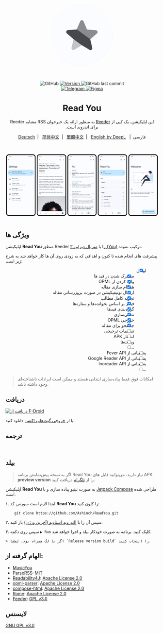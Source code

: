 <div align="center">
    <img width="200" height="200" style="display: block; border: 1px solid #f5f5f5; border-radius: 9999px;" src="./fastlane/metadata/android/en-US/images/icon.png">
</div>

<br>
<br>
<br>

<div align="center">
    <img alt="GitHub" src="https://img.shields.io/github/license/Ashinch/ReadYou?color=c3e7ff&style=flat-square">
    <a target="_blank" href="https://github.com/Ashinch/ReadYou/releases">
        <img alt="Version" src="https://img.shields.io/github/v/release/Ashinch/ReadYou?color=c3e7ff&label=version&style=flat-square">
    </a>
    <img alt="GitHub last commit" src="https://img.shields.io/github/last-commit/Ashinch/ReadYou?color=c3e7ff&style=flat-square">
    <br>
    <a target="_blank" href="https://t.me/ReadYouApp">
        <img alt="Telegram" src="https://img.shields.io/badge/Telegram-ReadYouApp-c3e7ff?logo=telegram&style=flat-square">
    </a>
    <a target="_blank" href="https://www.figma.com/file/ViBW8GbUgkTMmK6a80h8X1/Read-You?node-id=7028%3A23673">
        <img alt="Figma" src="https://img.shields.io/badge/Figma-ReadYou-c3e7ff?logo=figma&style=flat-square">
    </a>
</div>

<div dir="rtl" align="center">
    <h1 dir="ltr">Read You</h1>
    <p>این اپلیکیشن، یک کپی از <a href="https://reederapp.com/">Reeder</a> به منظور ارائه یک خبرخوان RSS مشابه Reeder برای اندروید است.</p>
    <p>فارسی&nbsp;&nbsp;|&nbsp;&nbsp;
    <a target="_blank" href="https://github.com/Ashinch/ReadYou/blob/main/README-de.md">Deutsch</a>&nbsp;&nbsp;|&nbsp;&nbsp;
    <a target="_blank" href="https://github.com/Ashinch/ReadYou/blob/main/README-zh-CN.md">简体中文</a>&nbsp;&nbsp;|&nbsp;&nbsp;
    <a target="_blank" href="https://github.com/Ashinch/ReadYou/blob/main/README-zh-TW.md">繁體中文</a>&nbsp;&nbsp;|&nbsp;&nbsp;
    <a target="_blank" href="https://github.com/Ashinch/ReadYou/blob/main/README.md">English by DeepL</a></p>
    <br/>
    <br/>
    <img src="./fastlane/metadata/android/en-US/images/startup.png" width="19.2%" alt="startup" />
    <img src="./fastlane/metadata/android/en-US/images/feeds.png" width="19.2%" alt="startup" />
    <img src="./fastlane/metadata/android/en-US/images/flow.png" width="19.2%" alt="startup" />
    <img src="./fastlane/metadata/android/en-US/images/read.png" width="19.2%" alt="startup" />
    <img src="./fastlane/metadata/android/en-US/images/settings.png" width="19.2%" alt="startup" />
    <br/>
    <br/>
</div>

## ویژگی ها

اپلیکیشن **Read You** منطق Reeder را با [متریال دیزاین ۳ (You)](https://m3.material.io/) ترکیب نموده.

پیشرفت های انجام شده تا کنون و اهدافی که به زودی روی آن ها کار خواهد شد به شرح زیر است:

<div dir="rtl">

-   [x] لوکال
    -   [x] مشترک شدن در فید ها
    -   [x] وارد کردن از OPML
    -   [x] همگام سازی مقاله
    -   [x] ارسال نوتیفیکیشن در صورت بروزرسانی مقاله
    -   [x] تجزیه کامل مطالب
    -   [x] فیلتر بر اساس نخوانده‌ها و ستاره‌ها
    -   [x] گروه‌بندی فید‌ها
    -   [x] محلی‌سازی
    -   [x] خروجی OPML
    -   [x] جستجو برای مقاله
    -   [ ] تنظیمات ترجیحی
    -   [ ] انتشار APK
    -   [ ] ویجت‌ها
    -   [ ] ...

-   [ ] پشتیبانی از Fever API
-   [ ] پشتیبانی از Google Reader API
-   [ ] پشتیبانی از Inoreader API
-   [ ] ...

</div>

> امکانات فوق فقط پیاده‌سازی ابتدایی هستند و ممکن است ایرادات ناشناخته‌ای وجود داشته باشد.

## دریافت

[<img src="https://fdroid.gitlab.io/artwork/badge/get-it-on.png"
     alt="دریافت از F-Droid"
     height="80">](https://f-droid.org/packages/me.ash.reader/)

یا از [خروجی گیت‌هاب اکشن](https://github.com/Ashinch/ReadYou/releases) دانلود کنید.

## ترجمه

<a target="_blank" href="https://hosted.weblate.org/engage/readyou/">
<img src="https://hosted.weblate.org/widgets/readyou/-/287x66-white.png" alt="" />
</a>

## بیلد

> اگر به نسخه پیش‌نمایش برنامه Read You نیاز دارید،  می‌توانید فایل های APK **preview version**  را از [تلگرام](https://t.me/ReadYouApp) دریافت کنید.

اپلیکیشن **Read You** به صورت نیتیو پیاده سازی و با [Jetpack Compose](https://developer.android.com/jetpack/compose) طراحی شده است.

۱. ابتدا لازم است سورس کد **Read You** را کلون کنید:

```shell
    git clone https://github.com/Ashinch/ReadYou.git
```

۲. سپس آن را با [ااندروید استادیو (آخرین ورژن)](https://developer.android.com/studio) باز کنید.

۳. سپس روی دکمه `▶ Run` کلیک کنید. برنامه به صورت خودکار بیلد و اجرا خواهد شد.

    > اگر با لگ همراه بود، لطفا `Release version build` را انتخاب کنید.

## الهام گرفته از:

-   [MusicYou](https://github.com/Kyant0/MusicYou)
-   [ParseRSS](https://github.com/muhrifqii/ParseRSS): [MIT](https://github.com/muhrifqii/ParseRSS/blob/master/LICENSE)
-   [Readability4J](https://github.com/dankito/Readability4J): [Apache License 2.0](https://github.com/dankito/Readability4J/blob/master/LICENSE)
-   [opml-parser](https://github.com/mdewilde/opml-parser): [Apache License 2.0](https://github.com/mdewilde/opml-parser/blob/master/LICENSE)
-   [compose-html](https://github.com/ireward/compose-html): [Apache License 2.0](https://github.com/ireward/compose-html/blob/main/LICENSE.txt)
-   [Rome](https://github.com/rometools/rome): [Apache License 2.0](https://github.com/rometools/rome/blob/master/LICENSE)
-   [Feeder](https://gitlab.com/spacecowboy/Feeder): [GPL v3.0](https://gitlab.com/spacecowboy/Feeder/-/blob/master/LICENSE)

## لایسنس

[GNU GPL v3.0](https://github.com/Ashinch/ReadYou/blob/main/LICENSE)
